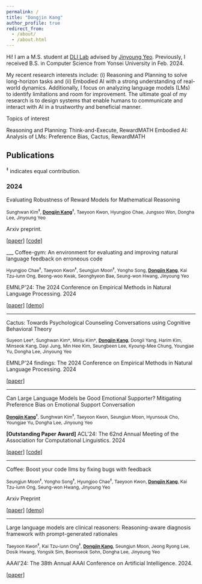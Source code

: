 ```yaml
---
permalink: /
title: "Dongjin Kang"
author_profile: true
redirect_from: 
  - /about/
  - /about.html
---
```


Hi! I am a M.S. student at [DLI Lab](https://diyonsei.notion.site/) advised by [Jinyoung Yeo](https://jinyeo.weebly.com/). Previously, I received B.S. in Computer Science from Yonsei University in Feb. 2024.

My recent research interests include: (i) Reasoning and Planning to solve long-horizon tasks and (ii) Embodied AI with a strong understanding of real-world dynamics. Additionally, I focus on analyzing language models (LMs) to identify limitations and room for improvement. The ultimate goal of my research is to design systems that enable humans to communicate and interact with AI in a trustworthy and beneficial manner.

Topics of interest

Reasoning and Planning: Think-and-Execute, RewardMATH
Embodied AI:
Analysis of LMs: Preference Bias, Cactus, RewardMATH



## Publications

<sup>‡</sup> indicates equal contribution.

### 2024

Evaluating Robustness of Reward Models for Mathematical Reasoning

<p style="font-size:12px;">
Sunghwan Kim<sup>‡</sup>, <u style="font-weight:bold;">Dongjin Kang</u><sup>‡</sup>, Taeyoon Kwon, Hyungjoo Chae, Jungsoo Won, Dongha Lee, Jinyoung Yeo

Arxiv preprint.

[\[paper\]](https://arxiv.org/abs/2410.01729)   [\[code\]](https://github.com/kimsh0507/RewardMATH_official)
</p>
___
Coffee-gym: An environment for evaluating and improving natural language feedback on erroneous code

<p style="font-size:12px;">
Hyungjoo Chae<sup>‡</sup>, Taeyoon Kwon<sup>‡</sup>, Seungjun Moon<sup>‡</sup>, Yongho Song, <u style="font-weight:bold;">Dongjin Kang</u>, Kai Tzu-iunn Ong, Beong-woo Kwak, Seonghyeon Bae, Seung-won Hwang, Jinyoung Yeo

EMNLP'24: The 2024 Conference on Empirical Methods in Natural Language Processing. 2024

[\[paper\]](https://arxiv.org/abs/2409.19715)   [\[demo\]](https://huggingface.co/spaces/Coffee-Gym/Project-Coffee-Gym)
</p>

___
Cactus: Towards Psychological Counseling Conversations using Cognitive Behavioral Theory

<p style="font-size:12px;">
Suyeon Lee†, Sunghwan Kim†, Minju Kim†, <u style="font-weight:bold;">Dongjin Kang</u>, Dongil Yang, Harim Kim, Minseok Kang, Dayi Jung, Min Hee Kim, Seungbeen Lee, Kyoung-Mee Chung, Youngjae Yu, Dongha Lee, Jinyoung Yeo

EMNLP'24 findings: The 2024 Conference on Empirical Methods in Natural Language Processing. 2024

[\[paper\]](https://arxiv.org/abs/2407.03103)
</p>

___
Can Large Language Models be Good Emotional Supporter? Mitigating Preference Bias on Emotional Support Conversation

<p style="font-size:12px;">
<u style="font-weight:bold;">Dongjin Kang</u><sup>‡</sup>, Sunghwan Kim<sup>‡</sup>, Taeyoon Kwon, Seungjun Moon, Hyunsouk Cho, Youngjae Yu, Dongha Lee, Jinyoung Yeo

**[Outstanding Paper Award]** ACL'24: The 62nd Annual Meeting of the Association for Computational Linguistics. 2024

[\[paper\]](https://arxiv.org/abs/2402.13211)   [\[code\]](https://github.com/1eastar/emotionalsupport)
</p>

___
Coffee: Boost your code llms by fixing bugs with feedback

<p style="font-size:12px;">
Seungjun Moon<sup>‡</sup>, Yongho Song<sup>‡</sup>, Hyungjoo Chae<sup>‡</sup>, Taeyoon Kwon, <u style="font-weight:bold;">Dongjin Kang</u>, Kai Tzu-iunn Ong, Seung-won Hwang, Jinyoung Yeo

Arxiv Preprint

[\[paper\]](https://arxiv.org/abs/2311.07215)   [\[demo\]](https://kyle8581.github.io/COFFEE-DEMO)
</p>

___
Large language models are clinical reasoners: Reasoning-aware diagnosis framework with prompt-generated rationales

<p style="font-size:12px;">
Taeyoon Kwon<sup>‡</sup>, Kai Tzu-iunn Ong<sup>‡</sup>, <u style="font-weight:bold;">Dongjin Kang</u>, Seungjun Moon, Jeong Ryong Lee, Dosik Hwang, Yongsik Sim, Beomseok Sohn, Dongha Lee, Jinyoung Yeo

AAAI'24: The 38th Annual AAAI Conference on Artificial Intelligence. 2024.

[\[paper\]](https://arxiv.org/abs/2312.07399)
</p>

